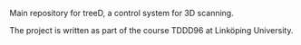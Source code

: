 Main repository for treeD, a control system for 3D scanning.

The project is written as part of the course TDDD96 at Linköping University.
